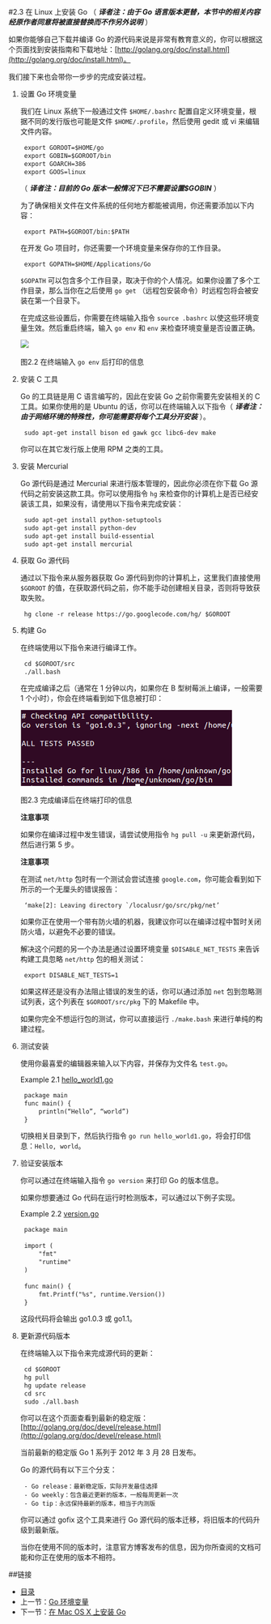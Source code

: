 #2.3 在 Linux 上安装 Go
（ ***译者注：由于 Go 语言版本更替，本节中的相关内容经原作者同意将被直接替换而不作另外说明*** ）

如果你能够自己下载并编译 Go 的源代码来说是非常有教育意义的，你可以根据这个页面找到安装指南和下载地址：[http://golang.org/doc/install.html](http://golang.org/doc/install.html)。

我们接下来也会带你一步步的完成安装过程。

1. 设置 Go 环境变量

	我们在 Linux 系统下一般通过文件 `$HOME/.bashrc` 配置自定义环境变量，根据不同的发行版也可能是文件 `$HOME/.profile`，然后使用 gedit 或 vi 来编辑文件内容。

		export GOROOT=$HOME/go
		export GOBIN=$GOROOT/bin
		export GOARCH=386
		export GOOS=linux

	（ ***译者注：目前的 Go 版本一般情况下已不需要设置$GOBIN*** ）

	为了确保相关文件在文件系统的任何地方都能被调用，你还需要添加以下内容：

		export PATH=$GOROOT/bin:$PATH

	在开发 Go 项目时，你还需要一个环境变量来保存你的工作目录。

		export GOPATH=$HOME/Applications/Go

	`$GOPATH` 可以包含多个工作目录，取决于你的个人情况。如果你设置了多个工作目录，那么当你在之后使用 `go get` （远程包安装命令）时远程包将会被安装在第一个目录下。

	在完成这些设置后，你需要在终端输入指令 `source .bashrc` 以使这些环境变量生效。然后重启终端，输入 `go env` 和 `env` 来检查环境变量是否设置正确。

	![](images/2.3.goenv.png?raw=true)

	图2.2 在终端输入 `go env` 后打印的信息 	

2. 安装 C 工具

	Go 的工具链是用 C 语言编写的，因此在安装 Go 之前你需要先安装相关的 C 工具。如果你使用的是 Ubuntu 的话，你可以在终端输入以下指令（ ***译者注：由于网络环境的特殊性，你可能需要将每个工具分开安装*** ）。

		sudo apt-get install bison ed gawk gcc libc6-dev make

	你可以在其它发行版上使用 RPM 之类的工具。
	
3. 安装 Mercurial

	Go 源代码是通过 Mercurial 来进行版本管理的，因此你必须在你下载 Go 源代码之前安装这款工具。你可以使用指令 `hg` 来检查你的计算机上是否已经安装该工具，如果没有，请使用以下指令来完成安装：

		sudo apt-get install python-setuptools 
		sudo apt-get install python-dev 
		sudo apt-get install build-essential 
		sudo apt-get install mercurial 

4. 获取 Go 源代码

	通过以下指令来从服务器获取 Go 源代码到你的计算机上，这里我们直接使用 `$GOROOT` 的值，在获取源代码之前，你不能手动创建相关目录，否则将导致获取失败。

		hg clone -r release https://go.googlecode.com/hg/ $GOROOT

5. 构建 Go

	在终端使用以下指令来进行编译工作。

		cd $GOROOT/src
		./all.bash
	
	在完成编译之后（通常在 1 分钟以内，如果你在 B 型树莓派上编译，一般需要 1 个小时），你会在终端看到如下信息被打印：

	![](images/2.3.allbash.png?raw=true)

	图2.3 完成编译后在终端打印的信息

	**注意事项** 

	如果你在编译过程中发生错误，请尝试使用指令 `hg pull -u` 来更新源代码，然后进行第 5 步。

	**注意事项** 

	在测试 `net/http` 包时有一个测试会尝试连接 `google.com`，你可能会看到如下所示的一个无厘头的错误报告：

		‘make[2]: Leaving directory `/localusr/go/src/pkg/net’

	如果你正在使用一个带有防火墙的机器，我建议你可以在编译过程中暂时关闭防火墙，以避免不必要的错误。

	解决这个问题的另一个办法是通过设置环境变量 `$DISABLE_NET_TESTS` 来告诉构建工具忽略 `net/http` 包的相关测试：

		export DISABLE_NET_TESTS=1

	如果这样还是没有办法阻止错误的发生的话，你可以通过添加 `net` 包到忽略测试列表，这个列表在 `$GOROOT/src/pkg` 下的 Makefile 中。

	如果你完全不想运行包的测试，你可以直接运行 `./make.bash` 来进行单纯的构建过程。

6. 测试安装

	使用你最喜爱的编辑器来输入以下内容，并保存为文件名 `test.go`。

	Example 2.1 [hello_world1.go](examples/chapter_2/hello_world1.go)

		package main
		func main() {
			println(“Hello”, “world”)
		}

	切换相关目录到下，然后执行指令 `go run hello_world1.go`，将会打印信息：`Hello, world`。

7. 验证安装版本

	你可以通过在终端输入指令 `go version` 来打印 Go 的版本信息。

	如果你想要通过 Go 代码在运行时检测版本，可以通过以下例子实现。

	Example 2.2 [version.go](examples/chapter_2/version.go)

		package main

		import (
			"fmt"
			"runtime"
		)

		func main() {
			fmt.Printf("%s", runtime.Version())
		}

	这段代码将会输出 go1.0.3 或 go1.1。

8. 更新源代码版本

	在终端输入以下指令来完成源代码的更新：

		cd $GOROOT
		hg pull
		hg update release
		cd src
		sudo ./all.bash

	你可以在这个页面查看到最新的稳定版：[http://golang.org/doc/devel/release.html](http://golang.org/doc/devel/release.html)

	当前最新的稳定版 Go 1 系列于 2012 年 3 月 28 日发布。

	Go 的源代码有以下三个分支：

		- Go release：最新稳定版，实际开发最佳选择
		- Go weekly：包含最近更新的版本，一般每周更新一次
		- Go tip：永远保持最新的版本，相当于内测版

	你可以通过 gofix 这个工具来进行 Go 源代码的版本迁移，将旧版本的代码升级到最新版。

	当你在使用不同的版本时，注意官方博客发布的信息，因为你所查阅的文档可能和你正在使用的版本不相符。

##链接
- [目录](directory.md)
- 上一节：[Go 环境变量](02.2.md)
- 下一节：[在 Mac OS X 上安装 Go](02.4.md)

